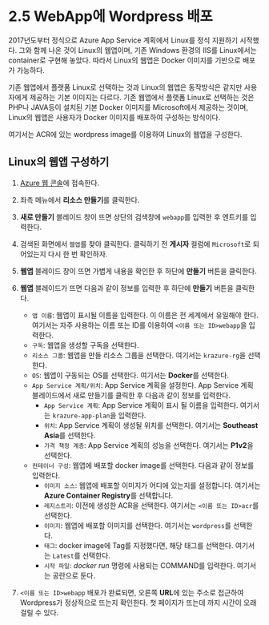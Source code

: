 # 2.5 WebApp에 Wordpress 배포

2017년도부터 정식으로 Azure App Service 계획에서 Linux를 정식 지원하기 시작했다. 그와 함께 나온 것이 Linux의 웹앱이며, 기존 Windows 환경의 IIS를 Linux에서는 container로 구현해 놓았다. 따라서 Linux의 웹앱은 Docker 이미지를 기반으로 배포가 가능하다.

기존 웹앱에서 플랫폼 Linux로 선택하는 것과 Linux의 웹앱은 동작방식은 같지만 사용자에게 제공하는 기본 이미지는 다르다. 기존 웹앱에서 플랫폼 Linux로 선택하는 것은 PHP나 JAVA등이 설치된 기본 Docker 이미지를 Microsoft에서 제공하는 것이며, Linux의 웹앱은 사용자가 Docker 이미지를 배포하여 구성하는 방식이다.

여기서는 ACR에 있는 wordpress image를 이용하여 Linux의 웹앱을 구성한다.

## Linux의 웹앱 구성하기

1. [Azure 웹 콘솔](https://portal.azure.com)에 접속한다.

2. 좌측 메뉴에서 **리소스 만들기**를 클릭한다.

3. **새로 만들기** 블레이드 창이 뜨면 상단의 검색창에 `webapp`를 입력한 후 엔트키를 입력한다.

4. 검색된 화면에서 `웹앱`를 찾아 클릭한다. 클릭하기 전 **게시자** 컬럼에 `Microsoft`로 되어있는지 다시 한 번 확인하자.

5. **웹앱** 블레이드 창이 뜨면 가볍게 내용을 확인한 후 하단에 **만들기** 버튼을 클릭한다.

6. **웹앱** 블레이드가 뜨면 다음과 같이 정보를 입력한 후 하단에 **만들기** 버튼을 클릭한다.
    - `앱 이름`: 웹앱이 표시될 이름을 입력한다. 이 이름은 전 세계에서 유일해야 한다. 여기서는 자주 사용하는 이름 또는 ID를 이용하여 `<이름 또는 ID>webapp`을 입력한다.
    - `구독`: 웹앱을 생성할 구독을 선택한다.
    - `리소스 그룹`: 웹앱을 만들 리소스 그룹을 선택한다. 여기서는 `krazure-rg`을 선택한다.
    - `OS`: 웹앱이 구동되는 OS를 선택한다. 여기서는 **Docker**를 선택한다.
    - `App Service 계획/위치`: App Service 계획을 설정한다. App Service 계획 블레이드에서 새로 만들기를 클릭한 후 다음과 같이 정보를 입력한다.
        - `App Service 계획`: App Service 계획이 표시 될 이름을 입력한다. 여기서는 `krazure-app-plan`을 입력한다.
        - `위치`: App Service 계획이 생성될 위치를 선택한다. 여기서는 **Southeast Asia**를 선택한다.
        - `가격 책정 계층`: App Service 계획의 성능을 선택한다. 여기서는 **P1v2**을 선택한다.
    - `컨테이너 구성`: 웹앱에 배포할 docker image를 선택한다. 다음과 같이 정보를 입력한다.
        - `이미지 소스`: 웹앱에 배포할 이미지가 어디에 있는지를 설정합니다. 여기서는 **Azure Container Registry**를 선택합니다.
        - `레지스트리`: 이전에 생성한 ACR을 선택한다. 여기서는 `<이름 또는 ID>acr`를 선택한다.
        - `이미지`: 웹앱에 배포할 이미지를 선택한다. 여기서는 `wordpress`를 선택한다.
        - `태그`: docker image에 Tag를 지정했다면, 해당 태그를 선택한다. 여기서는 `Latest`를 선택한다.
        - `시작 파일`: *docker run* 명령에 사용되는 COMMAND를 입력한다. 여기서는 공란으로 둔다.

7. `<이름 또는 ID>webapp` 배포가 완료되면, 오른쪽 **URL**에 있는 주소로 접근하여 Wordpress가 정상적으로 뜨는지 확인한다. 첫 페이지가 뜨는데 까지 시간이 오래 걸릴 수 있다.
